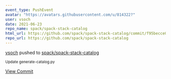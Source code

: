 ```yaml
---
event_type: PushEvent
avatar: "https://avatars.githubusercontent.com/u/814322?"
user: vsoch
date: 2021-06-23
repo_name: spack/spack-stack-catalog
html_url: https://github.com/spack/spack-stack-catalog/commit/f95becce0722c909355c9a8aa8faf591d9da4d7d
repo_url: https://github.com/spack/spack-stack-catalog
---
```


<a href='https://github.com/vsoch' target='_blank'>vsoch</a> pushed to <a href='https://github.com/spack/spack-stack-catalog' target='_blank'>spack/spack-stack-catalog</a>

<small>Update generate-catalog.py</small>

<a href='https://github.com/spack/spack-stack-catalog/commit/f95becce0722c909355c9a8aa8faf591d9da4d7d' target='_blank'>View Commit</a>